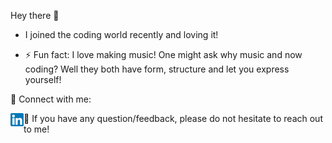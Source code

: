 Hey there 👋

- I joined the coding world recently and loving it! 

- ⚡ Fun fact: I love making music! One might ask why music and now coding? Well they both have form, structure and let you express yourself! 

 🤝 Connect with me:

<a href="https://www.linkedin.com/in/vinay-rao-6879a6151/"><img align="left" src="/images/linkedin.png" alt="Vinay Rao | LinkedIn" width="21px"/></a>


 💬 If you have any question/feedback, please do not hesitate to reach out to me!
